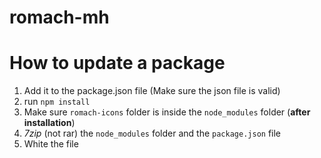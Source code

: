 # romach-mh

# How to update a package
1. Add it to the package.json file (Make sure the json file is valid)
2. run `npm install`
3. Make sure `romach-icons` folder is inside the `node_modules` folder (**after installation**)
4. *7zip* (not rar) the `node_modules` folder and the `package.json` file
5. White the file
